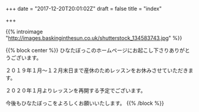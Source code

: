 +++
date = "2017-12-20T20:01:02Z"
draft = false
title = "index"

+++

{{% introimage "http://images.baskinginthesun.co.uk/shutterstock_134583743.jpg" %}}

{{% block center %}}
ひなたぼっこのホームページにお起こし下さりありがとうございます。
    
２０１９年１月〜１２月末日まで産休のためレッスンをお休みさせていただきます。

２０２０年１月よりレッスンを再開する予定でございます。

今後もひなたぼっこをよろしくお願いいたします。
{{% /block %}}
